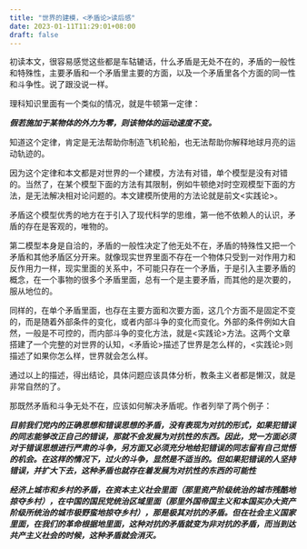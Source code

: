 ```yaml
---
title: "世界的建模，<矛盾论>读后感"
date: 2023-01-11T11:29:01+08:00
draft: false
---
```


初读本文，很容易感觉这些都是车轱辘话，什么矛盾是无处不在的，矛盾的一般性和特殊性，主要矛盾和一个矛盾里主要的方面，以及一个矛盾里各个方面的同一性和斗争性。说了跟没说一样。

理科知识里面有一个类似的情况，就是牛顿第一定律：

***假若施加于某物体的外力为零，则该物体的运动速度不变。***

知道这个定律，肯定是无法帮助你制造飞机轮船，也无法帮助你解释地球月亮的运动轨迹的。

因为这个定律和本文都是对世界的一个建模，方法有对错，单个模型是没有对错的。当然了，在某个模型下面的方法有其限制，例如牛顿绝对时空观模型下面的方法，是无法解决相对论问题的。本文建模所使用的方法论就是前文<实践论>。

矛盾这个模型优秀的地方在于引入了现代科学的思维，第一他不依赖人的认识，矛盾的存在是客观的，唯物的。

第二模型本身是自洽的，矛盾的一般性决定了他无处不在，矛盾的特殊性又把一个矛盾和其他矛盾区分开来。就像现实世界里面不存在一个物体只受到一对作用力和反作用力一样，现实里面的关系中，不可能只存在一个矛盾，于是引入主要矛盾的概念，在一个事物的很多个矛盾里面，总有一个是主要矛盾，而其他的是次要的，服从地位的。

同样的，在单个矛盾里面，也存在主要方面和次要方面，这几个方面不是固定不变的，而是随着外部条件的变化，或者内部斗争的变化而变化。外部的条件例如大自然，一般是不可控的，而内部斗争的变化方法，就是<实践论>方法。这两个文章搭建了一个完整的对世界的认知，<矛盾论>描述了世界是怎么样的，<实践论>则描述了如果你怎么样，世界就会怎么样。

通过以上的描述，得出结论，具体问题应该具体分析，教条主义者都是懒汉，就是非常自然的了。

那既然矛盾和斗争无处不在，应该如何解决矛盾呢。作者列举了两个例子：

***目前我们党内的正确思想和错误思想的矛盾，没有表现为对抗的形式，如果犯错误的同志能够改正自己的错误，那就不会发展为对抗性的东西。因此，党一方面必须对于错误思想进行严肃的斗争，另方面又必须充分地给犯错误的同志留有自己觉悟的机会。在这样的情况下，过火的斗争，显然是不适当的。但如果犯错误的人坚持错误，并扩大下去，这种矛盾也就存在着发展为对抗性的东西的可能性*** 

***经济上城市和乡村的矛盾，在资本主义社会里面（那里资产阶级统治的城市残酷地掠夺乡村），在中国的国民党统治区域里面（那里外国帝国主义和本国买办大资产阶级所统治的城市极野蛮地掠夺乡村），那是极其对抗的矛盾。但在社会主义国家里面，在我们的革命根据地里面，这种对抗的矛盾就变为非对抗的矛盾，而当到达共产主义社会的时候，这种矛盾就会消灭。*** 
